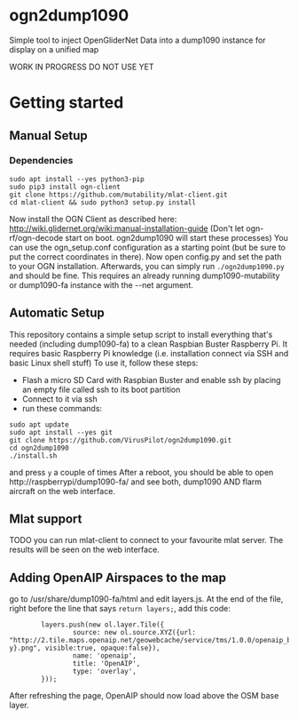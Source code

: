 # ogn2dump1090
Simple tool to inject OpenGliderNet Data into a dump1090 instance for display on a unified map

WORK IN PROGRESS DO NOT USE YET

# Getting started
## Manual Setup
### Dependencies
```
sudo apt install --yes python3-pip
sudo pip3 install ogn-client
git clone https://github.com/mutability/mlat-client.git
cd mlat-client && sudo python3 setup.py install
```
Now install the OGN Client as described here: http://wiki.glidernet.org/wiki:manual-installation-guide
(Don't let ogn-rf/ogn-decode start on boot. ogn2dump1090 will start these processes)
You can use the ogn_setup.conf configuration as a starting point (but be sure to put the correct coordinates in there).
Now open config.py and set the path to your OGN installation.
Afterwards, you can simply run `./ogn2dump1090.py` and should be fine.
This requires an already running dump1090-mutability or dump1090-fa instance with the --net argument.

## Automatic Setup
This repository contains a simple setup script to install everything that's needed (including dump1090-fa)
to a clean Raspbian Buster Raspberry Pi. It requires basic Raspberry Pi knowledge (i.e. installation connect via SSH and basic Linux shell stuff)
To use it, follow these steps:
- Flash a micro SD Card with Raspbian Buster and enable ssh by placing an empty file called ssh to its boot partition
- Connect to it via ssh
- run these commands:
```
sudo apt update
sudo apt install --yes git
git clone https://github.com/VirusPilot/ogn2dump1090.git
cd ogn2dump1090
./install.sh
```
and press `y` a couple of times
After a reboot, you should be able to open http://raspberrypi/dump1090-fa/
and see both, dump1090 AND flarm aircraft on the web interface.

## Mlat support
TODO
you can run mlat-client to connect to your favourite mlat server. The results will be seen on the web interface.

## Adding OpenAIP Airspaces to the map
go to /usr/share/dump1090-fa/html and edit layers.js.
At the end of the file, right before the line that says `return layers;`, add this code:
```
        layers.push(new ol.layer.Tile({
                source: new ol.source.XYZ({url: "http://2.tile.maps.openaip.net/geowebcache/service/tms/1.0.0/openaip_basemap@EPSG%3A900913@png/{z}/{x}/{-y}.png", visible:true, opaque:false}),
                name: 'openaip',
                title: 'OpenAIP',
                type: 'overlay',
        }));
```
After refreshing the page, OpenAIP should now load above the OSM base layer.